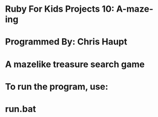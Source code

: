 #
# Ruby For Kids Projects 10: A-maze-ing
# Programmed By: Chris Haupt
# A mazelike treasure search game
#
# To run the program, use:
#   run.bat
#
